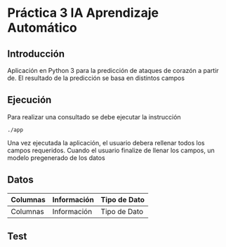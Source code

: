 # Práctica 3 IA Aprendizaje Automático

## Introducción
Aplicación en Python 3 para la predicción de ataques de corazón a partir de. El resultado de la predicción se basa en distintos campos

## Ejecución
Para realizar una consultado se debe ejecutar la instrucción
```
./app
```
Una vez ejecutada la aplicación, el usuario debera rellenar todos los campos requeridos. Cuando el usuario finalize de llenar los campos, un modelo pregenerado de los datos 

## Datos

| Columnas | Información | Tipo de Dato |
| -------- | ----------- | ------------ |
| Columnas | Información | Tipo de Dato |


## Test
